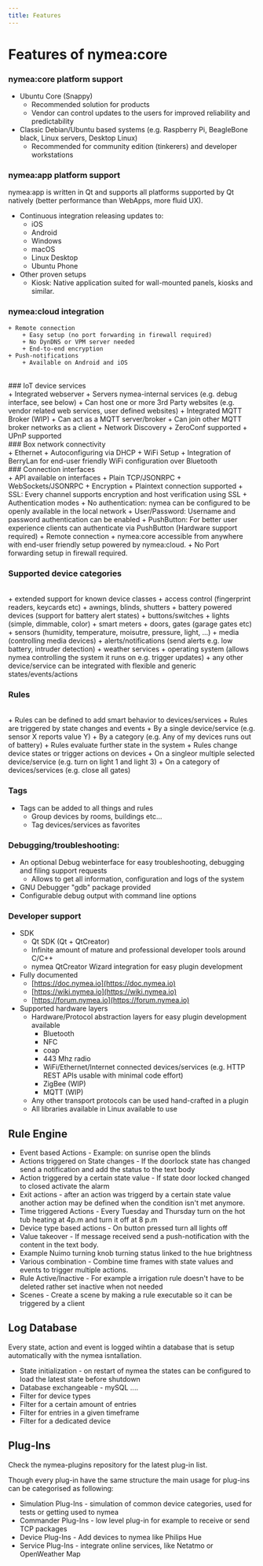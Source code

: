 ```yaml
---
title: Features
---
```


# Features of nymea:core

### nymea:core platform support

*   Ubuntu Core (Snappy)
    *   Recommended solution for products
    *   Vendor can control updates to the users for improved reliability and predictability
*   Classic Debian/Ubuntu based systems (e.g. Raspberry Pi, BeagleBone black, Linux servers, Desktop Linux)
    *   Recommended for community edition (tinkerers) and developer workstations
    
            
### nymea:app platform support

nymea:app is written in Qt and supports all platforms supported by Qt natively (better performance than WebApps, more fluid UX).

*   Continuous integration releasing updates to:
    *   iOS
    *   Android
    *   Windows
    *   macOS
    *   Linux Desktop
    *   Ubuntu Phone
*   Other proven setups
    *   Kiosk: Native application suited for wall-mounted panels, kiosks and similar.
    
    
### nymea:cloud integration

    + Remote connection
        + Easy setup (no port forwarding in firewall required)
        + No DynDNS or VPM server needed
        + End-to-end encryption
    + Push-notifications
        + Available on Android and iOS

<br />        
### IoT device services
<br>
    + Integrated webserver
        + Servers nymea-internal services (e.g. debug interface, see below)
        + Can host one or more 3rd Party websites (e.g. vendor related web services, user defined websites)
    + Integrated MQTT Broker (WIP)
        + Can act as a MQTT server/broker
        + Can join other MQTT broker networks as a client
    + Network Discovery 
        + ZeroConf supported
        + UPnP supported

<br />        
### Box network connectivity
<br>
    + Ethernet
        + Autoconfiguring via DHCP
    + WiFi Setup
        + Integration of BerryLan for end-user friendly WiFi configuration over Bluetooth

<br />        
### Connection interfaces
<br>
    +  API available on interfaces
        + Plain TCP/JSONRPC
        + WebSockets/JSONRPC
    + Encryption
        + Plaintext connection supported
        + SSL: Every channel supports encryption and host verification using SSL
    + Authentication modes
        + No authentication: nymea can be configured to be openly available in the local network
        + User/Password: Username and password authentication can be enabled
        + PushButton: For better user experience clients can authenticate via PushButton (Hardware support required)
    + Remote connection
        + nymea:core accessible from anywhere with end-user friendly setup powered by nymea:cloud.
        + No Port forwarding setup in firewall required.

### Supported device categories
<br>
    + extended support for known device classes
        + access control (fingerprint readers, keycards etc)
        + awnings, blinds, shutters
        + battery powered devices (support for battery alert states)
        + buttons/switches
        + lights (simple, dimmable, color)
        + smart meters
        + doors, gates (garage gates etc)
        + sensors (humidity, temperature, moisutre, pressure, light, ...)
        + media (controlling media devices)
        + alerts/notifications (send alerts e.g. low battery, intruder detection)
        + weather services
        + operating system (allows nymea controlling the system it runs on e.g. trigger updates)
    + any other device/service can be integrated with flexible and generic states/events/actions

### Rules
<br>
    + Rules can be defined to add smart behavior to devices/services
        + Rules are triggered by state changes and events
            + By a single device/service (e.g. sensor X reports value Y)
            + By a category (e.g. Any of my devices runs out of battery)
        + Rules evaluate further state in the system
        + Rules change device states or trigger actions on devices
            + On a singleor multiple selected device/service (e.g. turn on light 1 and light 3)
            + On a category of devices/services (e.g. close all gates)

### Tags 
+ Tags can be added to all things and rules 
    + Group devices by rooms, buildings etc...
    + Tag devices/services as favorites

### Debugging/troubleshooting:
+ An optional Debug webinterface for easy troubleshooting, debugging and filing support requests
    + Allows to get all information, configuration and logs of the system
+ GNU Debugger "gdb" package provided
+ Configurable debug output with command line options

### Developer support
+ SDK
    + Qt SDK (Qt + QtCreator)
    + Infinite amount of mature and professional developer tools around C/C++
    + nymea QtCreator Wizard integration for easy plugin development
+ Fully documented
    + [https://doc.nymea.io](https://doc.nymea.io)
    + [https://wiki.nymea.io](https://wiki.nymea.io)
    + [https://forum.nymea.io](https://forum.nymea.io)
+ Supported hardware layers
    + Hardware/Protocol abstraction layers for easy plugin development available
        + Bluetooth
        + NFC
        + coap
        + 443 Mhz radio
        + WiFi/Ethernet/Internet connected devices/services (e.g. HTTP REST APIs usable with minimal code effort)
        + ZigBee (WIP)
        + MQTT (WIP)
    + Any other transport protocols can be used hand-crafted in a plugin
    + All libraries available in Linux available to use

## Rule Engine
+ Event based Actions - Example: on sunrise open the blinds
+ Actions triggered on State changes - If the doorlock state has changed send a notification and add the status to the text body
+ Action triggered by a certain state value - If state door locked changed to closed activate the alarm  
+ Exit actions - after an action was triggerd by a certain state value another action may be defined when the condition isn't met anymore.
+ Time triggered Actions - Every Tuesday and Thursday turn on the hot tub heating at 4p.m and turn it off at 8 p.m
+ Device type based actions - On button pressed turn all lights off
+ Value takeover - If message received send a push-notification with the content in the text body.
+ Example Nuimo turning knob turning status linked to the hue brightness
+ Various combination - Combine time frames with state values and events to trigger multiple actions.
+ Rule Active/Inactive - For example a irrigation rule doesn't have to be deleted rather set inactive when not needed
+ Scenes - Create a scene by making a rule executable so it can be triggered by a client

## Log Database
Every state, action and event is logged wihtin a database that is setup automatically with the nymea isntallation.

+ State initialization - on restart of nymea the states can be configured to load the latest state before shutdown
+ Database exchangeable - mySQL ....
+ Filter for device types
+ Filter for a certain amount of entries
+ Filter for entries in a given timeframe
+ Filter for a dedicated device

## Plug-Ins
Check the nymea-plugins repository for the latest plug-in list.

Though every plug-in have the same structure the main usage for plug-ins can be categorised as following:

+ Simulation Plug-Ins - simulation of common device categories, used for tests or getting used to nymea
+ Commander Plug-Ins - low level plug-in for example to receive or send TCP packages
+ Device Plug-Ins - Add devices to nymea like Philips Hue
+ Service Plug-Ins - integrate online services, like Netatmo or OpenWeather Map